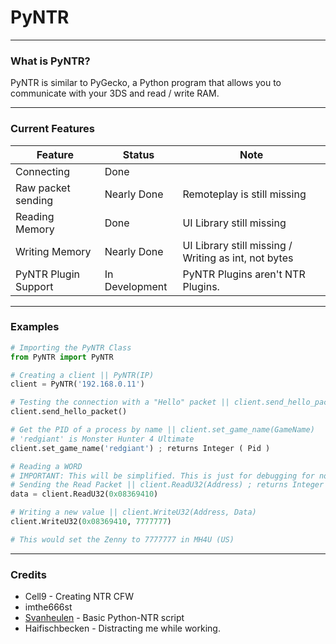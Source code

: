 # PyNTR  
___
### What is PyNTR?  
PyNTR is similar to PyGecko, a Python program that allows you to communicate with your 3DS and read / write RAM.   
___
### Current Features
Feature | Status | Note
---|---|---
Connecting | Done | 
Raw packet sending | Nearly Done | Remoteplay is still missing
Reading Memory | Done | UI Library still missing
Writing Memory | Nearly Done | UI Library still missing / Writing as int, not bytes
PyNTR Plugin Support | In Development | PyNTR Plugins aren't NTR Plugins.
___
### Examples
```Python
# Importing the PyNTR Class
from PyNTR import PyNTR

# Creating a client || PyNTR(IP)
client = PyNTR('192.168.0.11')

# Testing the connection with a "Hello" packet || client.send_hello_packet()
client.send_hello_packet()

# Get the PID of a process by name || client.set_game_name(GameName)
# 'redgiant' is Monster Hunter 4 Ultimate
client.set_game_name('redgiant') ; returns Integer ( Pid )

# Reading a WORD
# IMPORTANT: This will be simplified. This is just for debugging for now.
# Sending the Read Packet || client.ReadU32(Address) ; returns Integer ( Data )
data = client.ReadU32(0x08369410)

# Writing a new value || client.WriteU32(Address, Data)
client.WriteU32(0x08369410, 7777777)

# This would set the Zenny to 7777777 in MH4U (US)
```
___
### Credits  
- Cell9 - Creating NTR CFW  
- imthe666st  
- [Svanheulen](https://github.com/svanheulen) - Basic Python-NTR script  
- Haifischbecken - Distracting me while working. 